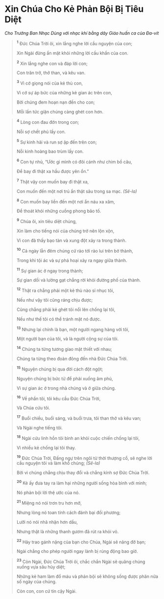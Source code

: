 # Xin Chúa Cho Kẻ Phản Bội Bị Tiêu Diệt
*Cho Trưởng Ban Nhạc Dùng với nhạc khí bằng dây Giáo huấn ca của Ða-vít*

> <sup><b>1</b></sup> Ðức Chúa Trời ôi, xin lắng nghe lời cầu nguyện của con;
> 
> Xin Ngài đừng ẩn mặt khỏi những lời cầu khẩn của con.
> 
> <sup><b>2</b></sup> Xin lắng nghe con và đáp lời con;
> 
> Con trăn trở, thở than, và kêu van.
> 
> <sup><b>3</b></sup> Vì cớ giọng nói của kẻ thù con,
> 
> Vì cớ sự áp bức của những kẻ gian ác trên con,
> 
> Bởi chúng đem hoạn nạn đến cho con;
> 
> Mỗi lần tức giận chúng càng ghét con hơn.
>


> <sup><b>4</b></sup> Lòng con đau đớn trong con;
> 
> Nỗi sợ chết phủ lấy con.
> 
> <sup><b>5</b></sup> Sự kinh hãi và run sợ ập đến trên con;
> 
> Nỗi kinh hoàng bao trùm lấy con.
> 
> <sup><b>6</b></sup> Con tự nhủ, “Ước gì mình có đôi cánh như chim bồ câu,
> 
> Ðể bay đi thật xa hầu được yên ổn.”
> 
> <sup><b>7</b></sup> Thật vậy con muốn bay đi thật xa,
> 
> Con muốn đến một nơi trú ẩn thật sâu trong sa mạc. *(Sê-la)*
> 
> <sup><b>8</b></sup> Con muốn bay liền đến một nơi ẩn náu xa xăm,
> 
> Ðể thoát khỏi những cuồng phong bão tố.
>


> <sup><b>9</b></sup> Chúa ôi, xin tiêu diệt chúng,
> 
> Xin làm cho tiếng nói của chúng trở nên lộn xộn,
> 
> Vì con đã thấy bạo tàn và xung đột xảy ra trong thành.
> 
> <sup><b>10</b></sup> Cả ngày lẫn đêm chúng cứ rảo tới rảo lui trên bờ thành,
> 
> Trong khi tội ác và sự phá hoại xảy ra ngay giữa thành.
> 
> <sup><b>11</b></sup> Sự gian ác ở ngay trong thành;
> 
> Sự gian dối và lường gạt chẳng rời khỏi đường phố của thành.
>


> <sup><b>12</b></sup> Thật ra chẳng phải một kẻ thù nào sỉ nhục tôi,
> 
> Nếu như vậy tôi cũng ráng chịu được;
> 
> Cũng chẳng phải kẻ ghét tôi nổi lên chống lại tôi,
> 
> Nếu như thế tôi có thể tránh mặt nó được.
> 
> <sup><b>13</b></sup> Nhưng lại chính là bạn, một người ngang hàng với tôi,
> 
> Một người bạn của tôi, và là người cộng sự của tôi.
> 
> <sup><b>14</b></sup> Chúng ta từng tương giao mật thiết với nhau;
> 
> Chúng ta từng theo đoàn đông đến nhà Ðức Chúa Trời.
>


> <sup><b>15</b></sup> Nguyện chúng bị qua đời cách đột ngột;
> 
> Nguyện chúng bị bức tử để phải xuống âm phủ,
> 
> Vì sự gian ác ở trong nhà chúng và ở giữa chúng.
>


> <sup><b>16</b></sup> Về phần tôi, tôi kêu cầu Ðức Chúa Trời,
> 
> Và Chúa cứu tôi.
> 
> <sup><b>17</b></sup> Buổi chiều, buổi sáng, và buổi trưa, tôi than thở và kêu van;
> 
> Và Ngài nghe tiếng tôi.
> 
> <sup><b>18</b></sup> Ngài cứu linh hồn tôi bình an khỏi cuộc chiến chống lại tôi,
> 
> Vì nhiều kẻ chống lại tôi thay.
> 
> <sup><b>19</b></sup> Ðức Chúa Trời, Ðấng ngự trên ngôi từ thời thượng cổ, sẽ nghe lời cầu nguyện tôi và làm khổ chúng; *(Sê-la)*
> 
> Bởi vì chúng chẳng chịu thay đổi và chẳng kính sợ Ðức Chúa Trời.
>


> <sup><b>20</b></sup> Kẻ ấy đưa tay ra làm hại những người sống hòa bình với mình;
> 
> Nó phản bội lời thệ ước của nó.
> 
> <sup><b>21</b></sup> Miệng nó nói trơn tru hơn mỡ,
> 
> Nhưng lòng nó toan tính cách đánh bại đối phương;
> 
> Lưỡi nó nói nhã nhặn hơn dầu,
> 
> Nhưng thật là những thanh gươm đã rút ra khỏi vỏ.
>


> <sup><b>22</b></sup> Hãy trao gánh nặng của bạn cho Chúa, Ngài sẽ nâng đỡ bạn;
> 
> Ngài chẳng cho phép người ngay lành bị rúng động bao giờ.
>


> <sup><b>23</b></sup> Còn Ngài, Ðức Chúa Trời ôi, chắc chắn Ngài sẽ quăng chúng xuống vựa sâu hủy diệt;
> 
> Những kẻ ham làm đổ máu và phản bội sẽ không sống được phân nửa số ngày của chúng.
> 
> Còn con, con cứ tin cậy Ngài.
>